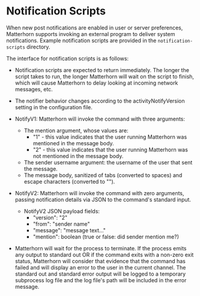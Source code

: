 
Notification Scripts
====================

When new post notifications are enabled in user or server preferences,
Matterhorn supports invoking an external program to deliver system
notifications. Example notification scripts are provided in the
`notification-scripts` directory.

The interface for notification scripts is as follows:

* Notification scripts are expected to return immediately. The longer
  the script takes to run, the longer Matterhorn will wait on the script
  to finish, which will cause Matterhorn to delay looking at incoming
  network messages, etc.

* The notifier behavior changes according to the activityNotifyVersion
  setting in the configuration file.

* NotifyV1: Matterhorn will invoke the command with three arguments:
  * The mention argument, whose values are:
    * "1" - this value indicates that the user running Matterhorn was
      mentioned in the message body.
    * "2" - this value indicates that the user running Matterhorn was
      not mentioned in the message body.
  * The sender username argument: the username of the user that sent the
    message.
  * The message body, sanitized of tabs (converted to spaces) and escape
    characters (converted to "<ESC>").

* NotifyV2: Matterhorn will invoke the command with zero arguments,
  passing notification details via JSON to the command's standard input.
  * NotifyV2 JSON payload fields:
    * "version": "2"
    * "from": "sender name"
    * "message": "message text..."
    * "mention": boolean (true or false: did sender mention me?)

* Matterhorn will wait for the process to terminate. If the process
  emits any output to standard out OR if the command exits with a
  non-zero exit status, Matterhorn will consider that evidence that
  the command has failed and will display an error to the user in the
  current channel. The standard out and standard error output will be
  logged to a temporary subprocess log file and the log file's path will
  be included in the error message.
